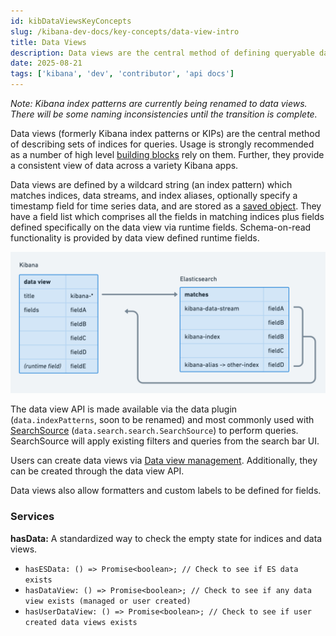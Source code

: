 ```yaml
---
id: kibDataViewsKeyConcepts
slug: /kibana-dev-docs/key-concepts/data-view-intro
title: Data Views
description: Data views are the central method of defining queryable data sets in Kibana
date: 2025-08-21
tags: ['kibana', 'dev', 'contributor', 'api docs']
---
```


_Note: Kibana index patterns are currently being renamed to data views. There will be some naming inconsistencies until the transition is complete._

Data views (formerly Kibana index patterns or KIPs) are the central method of describing sets of indices for queries. Usage is strongly recommended
as a number of high level [building blocks](/kibana-dev-docs/key-concepts/building-blocks) rely on them. Further, they provide a consistent view of data across
a variety Kibana apps.

Data views are defined by a wildcard string (an index pattern) which matches indices, data streams, and index aliases, optionally specify a
timestamp field for time series data, and are stored as a [saved object](/kibana-dev-docs/key-concepts/saved-objects-intro). They have a field list which comprises all the fields in matching indices plus fields defined specifically
on the data view via runtime fields. Schema-on-read functionality is provided by data view defined runtime fields.

![image](../assets/data_view_diagram.png)

The data view API is made available via the data plugin (`data.indexPatterns`, soon to be renamed) and most commonly used with [SearchSource](/kibana-dev-docs/tutorials/data/search-and-sessions#high-level-search)
(`data.search.search.SearchSource`) to perform queries. SearchSource will apply existing filters and queries from the search bar UI.

Users can create data views via [Data view management](https://www.elastic.co/guide/en/kibana/current/index-patterns.html).
Additionally, they can be created through the data view API.

Data views also allow formatters and custom labels to be defined for fields.

### Services

**hasData:** A standardized way to check the empty state for indices and data views.
- `hasESData: () => Promise<boolean>; // Check to see if ES data exists`
- `hasDataView: () => Promise<boolean>; // Check to see if any data view exists (managed or user created)`
- `hasUserDataView: () => Promise<boolean>; // Check to see if user created data views exists`